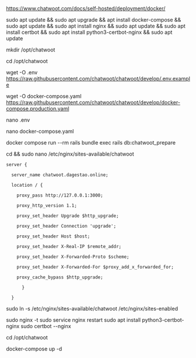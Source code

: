 https://www.chatwoot.com/docs/self-hosted/deployment/docker/

sudo apt update && sudo apt upgrade && apt install docker-compose && sudo apt update && sudo apt install nginx && sudo apt update && sudo apt install certbot && sudo apt install python3-certbot-nginx && sudo apt update


mkdir /opt/chatwoot


cd /opt/chatwoot


wget -O .env https://raw.githubusercontent.com/chatwoot/chatwoot/develop/.env.example


wget -O docker-compose.yaml https://raw.githubusercontent.com/chatwoot/chatwoot/develop/docker-compose.production.yaml


nano .env

nano docker-compose.yaml


docker compose run --rm rails bundle exec rails db:chatwoot_prepare



cd && sudo nano /etc/nginx/sites-available/chatwoot
 
``` 
server {
 
  server_name chatwoot.dagestao.online;
 
  location / {
 
    proxy_pass http://127.0.0.1:3000;
 
    proxy_http_version 1.1;
 
    proxy_set_header Upgrade $http_upgrade;
 
    proxy_set_header Connection 'upgrade';
 
    proxy_set_header Host $host;
 
    proxy_set_header X-Real-IP $remote_addr;
 
    proxy_set_header X-Forwarded-Proto $scheme;
 
    proxy_set_header X-Forwarded-For $proxy_add_x_forwarded_for;
 
    proxy_cache_bypass $http_upgrade;
 
	  }
 
  }
``` 

sudo ln -s /etc/nginx/sites-available/chatwoot /etc/nginx/sites-enabled

sudo nginx -t
sudo service nginx restart
sudo apt install python3-certbot-nginx
sudo certbot --nginx

cd /opt/chatwoot

docker-compose up -d





